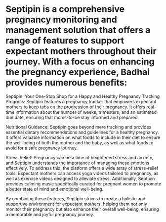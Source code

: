 # Septipin is a comprehensive pregnancy monitoring and management solution that offers a range of features to support expectant mothers throughout their journey. With a focus on enhancing the pregnancy experience, Badhai provides numerous benefits:

Septipin: Your One-Stop Shop for a Happy and Healthy Pregnancy
Tracking Progress: Septipin features a pregnancy tracker that empowers expectant mothers to keep tabs on the progression of their pregnancy. It offers real-time information about the number of weeks, trimesters, and an estimated due date, ensuring that moms-to-be stay informed and prepared.

Nutritional Guidance: Septipin goes beyond mere tracking and provides essential dietary recommendations and guidelines for a healthy pregnancy. It offers valuable information on what foods to include in their diet to ensure the well-being of both the mother and the baby, as well as what foods to avoid for a safe pregnancy journey.

Stress Relief: Pregnancy can be a time of heightened stress and anxiety, and Septipin understands the importance of managing these emotions effectively. To address this, the platform offers a wide array of stress-relief tools. Expectant mothers can access yoga videos tailored to pregnancy, as well as exercise videos designed to alleviate stress. Additionally, Septipin provides calming music specifically curated for pregnant women to promote a better state of mind and emotional well-being.

By combining these features, Septipin strives to create a holistic and supportive environment for expectant mothers, helping them not only monitor their pregnancy but also enhance their overall well-being, ensuring a memorable and joyful pregnancy journey.


